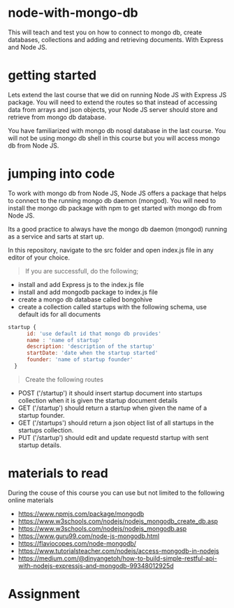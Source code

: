 # node-with-mongo-db
This will teach and test you on how to connect to mongo db, create databases, collections and adding and retrieving documents.
With Express and Node JS.


# getting started

Lets extend the last course that we did on running Node JS with Express JS package. You will need to extend the routes so that instead of accessing data from arrays and json objects, your Node JS server should store and retrieve from mongo db database.

You have familiarized with mongo db nosql database in the last course. You will not be using mongo db shell in this course but you will access mongo db from Node JS.

# jumping into code

To work with mongo db from Node JS, Node JS offers a package that helps to connect to the running mongo db daemon (mongod). You will need to install the mongo db package with npm to get started with mongo db from Node JS.

Its a good practice to always have the mongo db daemon (mongod) running as a service and sarts at start up.

In this repository, navigate to the src folder and open index.js file in any editor of your choice.

> If you are successfull, do the following;

  - install and add Express js to the index.js file
  - install and add mongodb package to index.js file
  - create a mongo db database called bongohive
  - create a collection called startups with the following schema, use default ids for all documents
 
  ``` javascript
  startup {
        id: 'use default id that mongo db provides'
        name : 'name of startup'
        description: 'description of the startup'
        startDate: 'date when the startup started'
        founder: 'name of startup founder'
    }
  ```  
    
> Create the following routes
   - POST ('/startup') it should insert startup document into startups collection when it is given the startup document details
   - GET ('/startup') should return a startup when given the name of a startup founder.
   - GET ('/startups') should return a json object list of all startups in the startups collection.
   - PUT ('/startup') should edit and update requestd startup with sent startup details.
   
 # materials to read
 
 During the couse of this course you can use but not limited to the following online materials
 
 - https://www.npmjs.com/package/mongodb
 - https://www.w3schools.com/nodejs/nodejs_mongodb_create_db.asp
 - https://www.w3schools.com/nodejs/nodejs_mongodb.asp
 - https://www.guru99.com/node-js-mongodb.html
 - https://flaviocopes.com/node-mongodb/
 - https://www.tutorialsteacher.com/nodejs/access-mongodb-in-nodejs
 - https://medium.com/@dinyangetoh/how-to-build-simple-restful-api-with-nodejs-expressjs-and-mongodb-99348012925d
 
   
# Assignment
 
 
 



  






  
